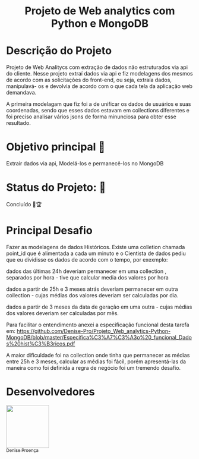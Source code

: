 <h1 align="center"> Projeto de Web analytics com Python e MongoDB </h1>

# Descrição do Projeto
Projeto de Web Analitycs com extração de dados não estruturados via api do cliente. 
Nesse projeto extraí dados via api e fiz modelagens dos mesmos de acordo com as solicitações do front-end, ou seja, extraía dados, manipulavá- os e devolvia de acordo com o que cada tela da aplicação web demandava.

A primeira modelagam que fiz foi a de unificar os dados de usuários e suas coordenadas, sendo que esses dados estavam em collections diferentes e foi preciso analisar vários jsons de forma minunciosa para obter esse resultado.

# Objetivo principal :dart:
Extrair dados via api, Modelá-los e permanecê-los no MongoDB

# Status do Projeto: :running:	
Concluído :muscle::trophy:

# Principal Desafio

Fazer as modelagens de dados Históricos. Existe uma colletion chamada point_id que é alimentada a cada um minuto e o Cientista de dados pediu que eu dividisse os dados de acordo com o tempo, por exexmplo: 

dados das últimas 24h deveriam permanecer em uma collection , separados por hora - tive que calcular media dos valores por hora

dados a partir de 25h e 3 meses atrás deveriam permanecer em outra collection - cujas médias dos valores deveriam ser calculadas por dia. 

dados a partir de 3 meses da data de geração em uma outra - cujas médias dos valores deveriam ser calculadas por mês. 

Para facilitar o entendimento anexei a especificação funcional desta tarefa em: 
https://github.com/Denise-Pro/Projeto_Web_analytics-Python-MongoDB/blob/master/Especifica%C3%A7%C3%A3o%20_funcional_Dados%20hist%C3%B3ricos.pdf

A maior dificuldade foi na collection onde tinha que permanecer as médias entre 25h e 3 meses, calcular as médias foi fácil, porém apresentá-las da maneira como foi definida a regra de negócio foi um tremendo desafio.

# Desenvolvedores
[<img src="https://avatars2.githubusercontent.com/u/66394744?s=400&u=e5a0cd3c7d94c95ba5926502a2f80720ff814ff7&v=4" width=115 > <br> <sub> Denise Proença </sub>](https://github.com/Denise-Pro) 
